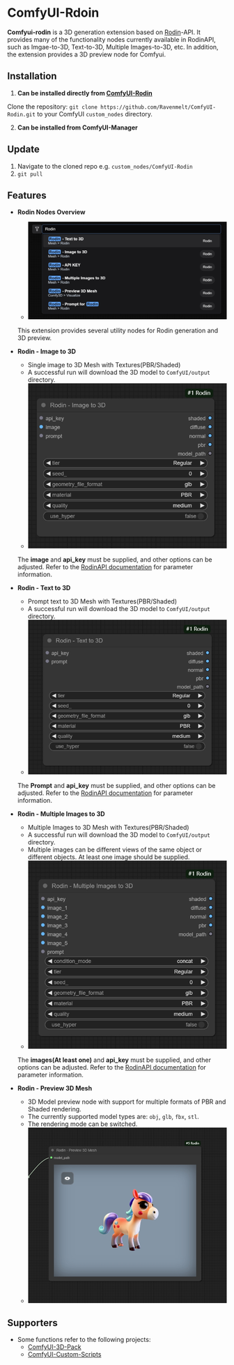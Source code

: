 # ComfyUI-Rdoin

**Comfyui-rodin** is a 3D generation extension based on [Rodin](https://hyperhuman.deemos.com/)-API. It provides many of the functionality nodes currently available in RodinAPI, such as Imgae-to-3D, Text-to-3D, Multiple Images-to-3D, etc. In addition, the extension provides a 3D preview node for Comfyui.

## Installation

1. **Can be installed directly from [ComfyUI-Rodin](https://github.com/Ravenmelt/ComfyUI-Rodin.git)**

Clone the repository:
`git clone https://github.com/Ravenmelt/ComfyUI-Rodin.git`
to your ComfyUI `custom_nodes` directory.

2. **Can be installed from ComfyUI-Manager**

## Update

1. Navigate to the cloned repo e.g. `custom_nodes/ComfyUI-Rodin`
2. `git pull`

## Features

- **Rodin Nodes Overview**
    - ![image](asset/RodinAllNode.png)
    
    This extension provides several utility nodes for Rodin generation and 3D preview.

- **Rodin - Image to 3D**
    - Single image to 3D Mesh with Textures(PBR/Shaded)
    - A successful run will download the 3D model to `ComfyUI/output` directory.
    - ![image](asset/RodinImage23D.png)
    
    The **image** and **api_key** must be supplied, and other options can be adjusted. Refer to the [RodinAPI documentation](https://developer.hyper3d.ai/api-specification/overview) for parameter information.

- **Rodin - Text to 3D**
    - Prompt text to 3D Mesh with Textures(PBR/Shaded)
    - A successful run will download the 3D model to `ComfyUI/output` directory.
    - ![image](asset/RodinText23D.png)
    
    The **Prompt** and **api_key** must be supplied, and other options can be adjusted. Refer to the [RodinAPI documentation](https://developer.hyper3d.ai/api-specification/overview) for parameter information.

- **Rodin - Multiple Images to 3D**
    - Multiple Images to 3D Mesh with Textures(PBR/Shaded)
    - A successful run will download the 3D model to `ComfyUI/output` directory.
    - Multiple images can be different views of the same object or different objects. At least one image should be supplied.
    - ![image](asset/RodinMul23D.png)
    
    The **images(At least one)** and **api_key** must be supplied, and other options can be adjusted. Refer to the [RodinAPI documentation](https://developer.hyper3d.ai/api-specification/overview) for parameter information.

- **Rodin - Preview 3D Mesh**
    - 3D Model preview node with support for multiple formats of PBR and Shaded rendering.
    - The currently supported model types are: `obj`, `glb`, `fbx`, `stl`.
    - The rendering mode can be switched.
    - ![image](asset/RodinPreview.png)

## Supporters

- Some functions refer to the following projects:
    - [ComfyUI-3D-Pack](https://github.com/MrForExample/ComfyUI-3D-Pack.git)
    - [ComfyUI-Custom-Scripts](https://github.com/pythongosssss/ComfyUI-Custom-Scripts.git)




